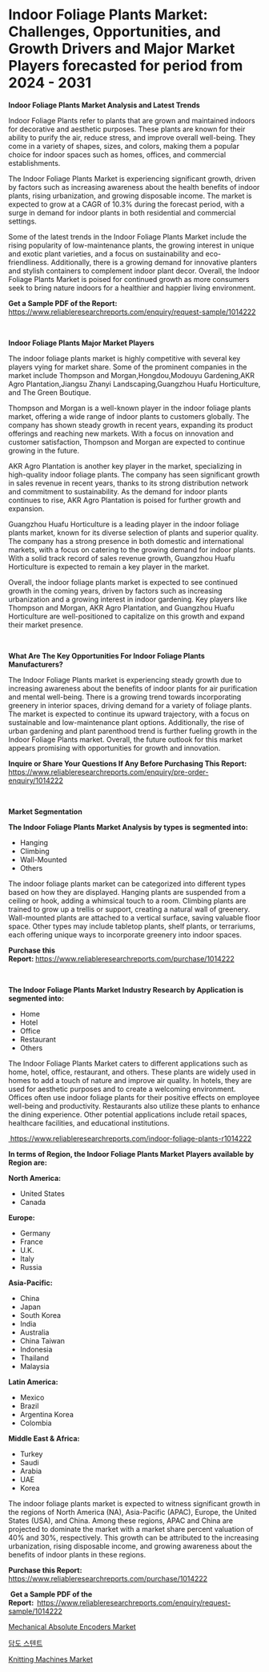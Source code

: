 <p><h1>Indoor Foliage Plants Market: Challenges, Opportunities, and Growth Drivers and Major Market Players forecasted for period from 2024 - 2031</h1></p><p><strong>Indoor Foliage Plants Market Analysis and Latest Trends</strong></p>
<p><p>Indoor Foliage Plants refer to plants that are grown and maintained indoors for decorative and aesthetic purposes. These plants are known for their ability to purify the air, reduce stress, and improve overall well-being. They come in a variety of shapes, sizes, and colors, making them a popular choice for indoor spaces such as homes, offices, and commercial establishments.</p><p>The Indoor Foliage Plants Market is experiencing significant growth, driven by factors such as increasing awareness about the health benefits of indoor plants, rising urbanization, and growing disposable income. The market is expected to grow at a CAGR of 10.3% during the forecast period, with a surge in demand for indoor plants in both residential and commercial settings.</p><p>Some of the latest trends in the Indoor Foliage Plants Market include the rising popularity of low-maintenance plants, the growing interest in unique and exotic plant varieties, and a focus on sustainability and eco-friendliness. Additionally, there is a growing demand for innovative planters and stylish containers to complement indoor plant decor. Overall, the Indoor Foliage Plants Market is poised for continued growth as more consumers seek to bring nature indoors for a healthier and happier living environment.</p></p>
<p><strong>Get a Sample PDF of the Report:&nbsp;</strong> <a href="https://www.reliableresearchreports.com/enquiry/request-sample/1014222">https://www.reliableresearchreports.com/enquiry/request-sample/1014222</a></p>
<p>&nbsp;</p>
<p><strong>Indoor Foliage Plants Major Market Players</strong></p>
<p><p>The indoor foliage plants market is highly competitive with several key players vying for market share. Some of the prominent companies in the market include Thompson and Morgan,Hongdou,Modouyu Gardening,AKR Agro Plantation,Jiangsu Zhanyi Landscaping,Guangzhou Huafu Horticulture, and The Green Boutique.</p><p>Thompson and Morgan is a well-known player in the indoor foliage plants market, offering a wide range of indoor plants to customers globally. The company has shown steady growth in recent years, expanding its product offerings and reaching new markets. With a focus on innovation and customer satisfaction, Thompson and Morgan are expected to continue growing in the future.</p><p>AKR Agro Plantation is another key player in the market, specializing in high-quality indoor foliage plants. The company has seen significant growth in sales revenue in recent years, thanks to its strong distribution network and commitment to sustainability. As the demand for indoor plants continues to rise, AKR Agro Plantation is poised for further growth and expansion.</p><p>Guangzhou Huafu Horticulture is a leading player in the indoor foliage plants market, known for its diverse selection of plants and superior quality. The company has a strong presence in both domestic and international markets, with a focus on catering to the growing demand for indoor plants. With a solid track record of sales revenue growth, Guangzhou Huafu Horticulture is expected to remain a key player in the market.</p><p>Overall, the indoor foliage plants market is expected to see continued growth in the coming years, driven by factors such as increasing urbanization and a growing interest in indoor gardening. Key players like Thompson and Morgan, AKR Agro Plantation, and Guangzhou Huafu Horticulture are well-positioned to capitalize on this growth and expand their market presence.</p></p>
<p>&nbsp;</p>
<p><strong>What Are The Key Opportunities For Indoor Foliage Plants Manufacturers?</strong></p>
<p><p>The Indoor Foliage Plants market is experiencing steady growth due to increasing awareness about the benefits of indoor plants for air purification and mental well-being. There is a growing trend towards incorporating greenery in interior spaces, driving demand for a variety of foliage plants. The market is expected to continue its upward trajectory, with a focus on sustainable and low-maintenance plant options. Additionally, the rise of urban gardening and plant parenthood trend is further fueling growth in the Indoor Foliage Plants market. Overall, the future outlook for this market appears promising with opportunities for growth and innovation.</p></p>
<p><strong>Inquire or Share Your Questions If Any Before Purchasing This Report:</strong> <a href="https://www.reliableresearchreports.com/enquiry/pre-order-enquiry/1014222">https://www.reliableresearchreports.com/enquiry/pre-order-enquiry/1014222</a></p>
<p>&nbsp;</p>
<p><strong>Market Segmentation</strong></p>
<p><strong>The Indoor Foliage Plants Market Analysis by types is segmented into:</strong></p>
<p><ul><li>Hanging</li><li>Climbing</li><li>Wall-Mounted</li><li>Others</li></ul></p>
<p><p>The indoor foliage plants market can be categorized into different types based on how they are displayed. Hanging plants are suspended from a ceiling or hook, adding a whimsical touch to a room. Climbing plants are trained to grow up a trellis or support, creating a natural wall of greenery. Wall-mounted plants are attached to a vertical surface, saving valuable floor space. Other types may include tabletop plants, shelf plants, or terrariums, each offering unique ways to incorporate greenery into indoor spaces.</p></p>
<p><strong>Purchase this Report:&nbsp;</strong><a href="https://www.reliableresearchreports.com/purchase/1014222">https://www.reliableresearchreports.com/purchase/1014222</a></p>
<p>&nbsp;</p>
<p><strong>The Indoor Foliage Plants Market Industry Research by Application is segmented into:</strong></p>
<p><ul><li>Home</li><li>Hotel</li><li>Office</li><li>Restaurant</li><li>Others</li></ul></p>
<p><p>The Indoor Foliage Plants Market caters to different applications such as home, hotel, office, restaurant, and others. These plants are widely used in homes to add a touch of nature and improve air quality. In hotels, they are used for aesthetic purposes and to create a welcoming environment. Offices often use indoor foliage plants for their positive effects on employee well-being and productivity. Restaurants also utilize these plants to enhance the dining experience. Other potential applications include retail spaces, healthcare facilities, and educational institutions.</p></p>
<p><a href="https://www.reliableresearchreports.com/indoor-foliage-plants-r1014222">&nbsp;https://www.reliableresearchreports.com/indoor-foliage-plants-r1014222</a></p>
<p><strong>In terms of Region, the Indoor Foliage Plants Market Players available by Region are:</strong></p>
<p>
    <p> <strong> North America: </strong>
        <ul>
            <li>United States</li>
            <li>Canada</li>
        </ul>
        </p> 
    <p> <strong> Europe: </strong>
        <ul>
            <li>Germany</li>
            <li>France</li>
            <li>U.K.</li>
            <li>Italy</li>
            <li>Russia</li>
        </ul>
        </p> 
    <p> <strong> Asia-Pacific: </strong>
        <ul>
            <li>China</li>
            <li>Japan</li>
            <li>South Korea</li>
            <li>India</li>
            <li>Australia</li>
            <li>China Taiwan</li>
            <li>Indonesia</li>
            <li>Thailand</li>
            <li>Malaysia</li>
        </ul>
        </p> 
    <p> <strong> Latin America: </strong>
        <ul>
            <li>Mexico</li>
            <li>Brazil</li>
            <li>Argentina Korea</li>
            <li>Colombia</li>
        </ul>
        </p> 
    <p> <strong> Middle East & Africa: </strong>
        <ul>
            <li>Turkey</li>
            <li>Saudi</li>
            <li>Arabia</li>
            <li>UAE</li>
            <li>Korea</li>
        </ul>
    </p>
    </p>
<p><p>The indoor foliage plants market is expected to witness significant growth in the regions of North America (NA), Asia-Pacific (APAC), Europe, the United States (USA), and China. Among these regions, APAC and China are projected to dominate the market with a market share percent valuation of 40% and 30%, respectively. This growth can be attributed to the increasing urbanization, rising disposable income, and growing awareness about the benefits of indoor plants in these regions.</p></p>
<p><strong>Purchase this Report: </strong><a href="https://www.reliableresearchreports.com/purchase/1014222">https://www.reliableresearchreports.com/purchase/1014222</a></p>
<p>&nbsp;<strong>Get a Sample PDF of the Report:&nbsp;&nbsp;</strong><a href="https://www.reliableresearchreports.com/enquiry/request-sample/1014222">https://www.reliableresearchreports.com/enquiry/request-sample/1014222</a></p>
<p><strong></strong></p>
<p><p><a href="https://www.linkedin.com/pulse/mechanical-absolute-encoders-market-research-report-its-history-x9nmf?trackingId=xX5IXetYbNOBf%2FAntKASfg%3D%3D">Mechanical Absolute Encoders Market</a></p><p><a href="https://github.com/vdhdwjyp90142/Market-Research-Report-List-2/blob/main/690886251006.md">담도 스텐트</a></p><p><a href="https://www.linkedin.com/pulse/knitting-machines-market-insight-trends-growth-forecasted-from-jhu7c">Knitting Machines Market</a></p></p>